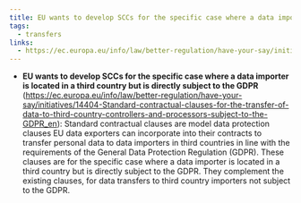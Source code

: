 ```yaml
---
title: EU wants to develop SCCs for the specific case where a data importer is located in a third country but is directly subject to the GDPR
tags:
  - transfers
links:
  - https://ec.europa.eu/info/law/better-regulation/have-your-say/initiatives/14404-Standard-contractual-clauses-for-the-transfer-of-data-to-third-country-controllers-and-processors-subject-to-the-GDPR_en
---
```

- **EU wants to develop SCCs for the specific case where a data importer is located in a third country but is directly subject to the GDPR** (https://ec.europa.eu/info/law/better-regulation/have-your-say/initiatives/14404-Standard-contractual-clauses-for-the-transfer-of-data-to-third-country-controllers-and-processors-subject-to-the-GDPR_en): Standard contractual clauses are model data protection clauses EU data exporters can incorporate into their contracts to transfer personal data to data importers in third countries in line with the requirements of the General Data Protection Regulation (GDPR). These clauses are for the specific case where a data importer is located in a third country but is directly subject to the GDPR. They complement the existing clauses, for data transfers to third country importers not subject to the GDPR.
